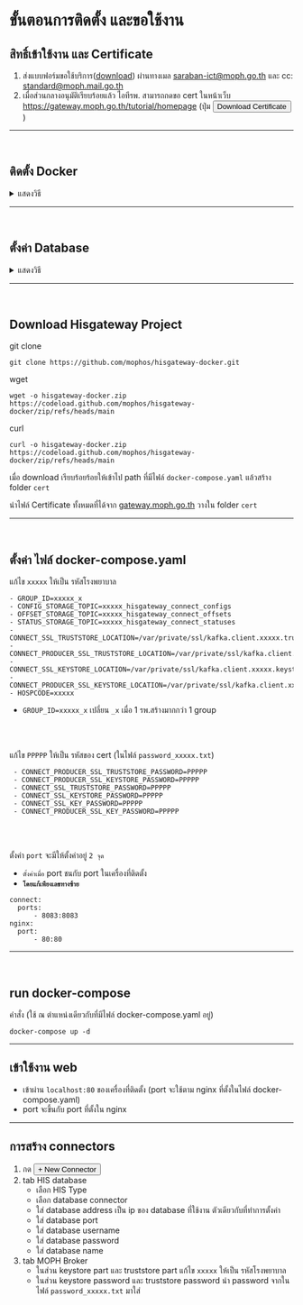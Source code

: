 # ขั้นตอนการติดตั้ง และขอใช้งาน
## สิทธิ์เข้าใช้งาน และ Certificate
1. ส่งแบบฟอร์มขอใช้บริการ([download](https://moph.cc/_aHErjLjJ)) ผ่านทางเมล saraban-ict@moph.go.th และ cc: standard@moph.mail.go.th 
2. เมื่อส่วนกลางอนุมัติเรียบร้อยแล้ว ไอทีรพ. สามารถกดขอ cert ในหน้าเว็บ https://gateway.moph.go.th/tutorial/homepage (ปุ่ม <button>Download Certificate</button>)
---
<br>

## ติดตั้ง Docker
<details><summary>แสดงวิธี</summary>
<p>

1. ติดตั้ง Docker
    - centos: [https://docs.docker.com/engine/install/centos](https://docs.docker.com/engine/install/centos)
    - debian: [https://docs.docker.com/engine/install/debian](https://docs.docker.com/engine/install/debian)
    - fedora: [https://docs.docker.com/engine/install/fedora](https://docs.docker.com/engine/install/fedora)
    - ubuntu: [https://docs.docker.com/engine/install/ubuntu](https://docs.docker.com/engine/install/ubuntu)

2. ติดตั้ง Docker-compose
    - [https://docs.docker.com/compose/install/](https://docs.docker.com/compose/install/)
</p>
</details>

---
<br>

## ตั้งค่า Database
<details><summary>แสดงวิธี</summary>
<p>

### Postgres 
<details>
  <summary>แสดงวิธี</summary>
  <p>

   1. Install plugin
   	- CentOS: 
           ```
           sudo yum install wal2json<version>
           ```
   	- Ubuntu: 
     	    ```
           sudo apt-get install postgresql-<version>-wal2json
           ```
       
       **example** Postgres V.13: `wal2json13` | `postgresql-13-wal2json`
       
       ***ref:*** [htps://github.com/eulerto/wal2json](htps://github.com/eulerto/wal2json)
   2. Configuration options in postgresql.conf:
       ``` 
       wal_level = logical;
       max_replication_slots = 10;
       shared_preload_libraries = 'wal2json'
       ```
   3. Restert service postgres
   - ***P.S.*** Show config path
       ```
       SHOW config_file
       ```
       Ubuntu: `/etc/postgresql/{{version}}/main/postgresql.conf`

       CentOS: `/var/lib/pgsql/{{version}}/data/postgresql.conf`

  </p>
</details>

---

### Mysql
<details><summary>แสดงวิธี</summary>
<p>

1. Configuration options in my.cnf/my.ini
    ```
    server_id=10001
    log_bin=gwhis
    binlog_format=row
    binlog_do_db=ชื่อฐานข้อมูล
    binlog_row_image=FULL

    ;บางเวอร์ชั่นใช้ binlog_expire_logs_seconds=
    expire_logs_days=7
   
    ;กรณีตั้งค่าที่เครื่อง slave โดยใช้ของ mysql ถ้าเป็น slave โดยใช้ tools hosxp ไม่ต้องใส่
    log_slave_updates=on
    ```
2. restart service mysql
3. ทดสอบ Binlog โดยการเข้าไป Query ในฐานข้อมูลใช้คำสั่ง `SHOW BINARY LOGS;`
- ***P.S.*** `GRANT SELECT, RELOAD, SHOW DATABASES, REPLICATION SLAVE, REPLICATION CLIENT`

</p>
</details>

---
### SQL Server
<details><summary>แสดงวิธี</summary>
<p>

1. ใช้คำสั่ง Query เพื่อเปิด CDC สำหรับฐานข้อมูล
    ```
    EXEC sys.sp_cdc_enable_db
    ```

2. ใช้คำสั่ง Query เพื่อเปิด CDC ให้กับตาราง
    
    - ทีละตาราง
        ```
        EXEC sys.sp_cdc_enable_table
            @source_schema = 'dbo',
            @source_name = 'tableName',
            @role_name = NULL,
            @filegroup_name = NULL,
            @supports_net_changes = 1;
        ```
    ---
    - สร้าง function เพื่อเปิด cdc ทีเดียว
        ```
        create procedure sp_enable_disable_cdc_all_tables(@dbname varchar(100), @enable bit)
        as  
        BEGIN TRY  
        DECLARE @source_name varchar(400);  
        declare @sql varchar(1000)  
        DECLARE the_cursor CURSOR FAST_FORWARD FOR  
        SELECT table_name  
        FROM INFORMATION_SCHEMA.TABLES where TABLE_CATALOG=@dbname and table_schema='dbo' and table_name != 'systranschemas'  
        OPEN the_cursor  
        FETCH NEXT FROM the_cursor INTO @source_name  
        WHILE @@FETCH_STATUS = 0  
        BEGIN  
        if @enable = 1  
        set @sql =' Use '+ @dbname+ ';EXEC sys.sp_cdc_enable_table  
                    @source_schema = N''dbo'',@source_name = '+@source_name+'  
                , @role_name = N'''+'dbo'+''''       
        else  
        set @sql =' Use '+ @dbname+ ';EXEC sys.sp_cdc_disable_table  
                    @source_schema = N''dbo'',@source_name = '+@source_name+',  @capture_instance =''all'''  
        exec(@sql)  
        FETCH NEXT FROM the_cursor INTO @source_name  
        END  
        CLOSE the_cursor  
        DEALLOCATE the_cursor  
        SELECT 'Successful'  
        END TRY  
        BEGIN CATCH  
        CLOSE the_cursor  
        DEALLOCATE the_cursor  
            SELECT   
                ERROR_NUMBER() AS ErrorNumber  
                ,ERROR_MESSAGE() AS ErrorMessage;  
        END CATCH  
        ```
      ```
      EXEC sp_enable_disable_cdc_all_tables "database",1
      ```
3. ใช้คำสั่ง Query เพื่อดูตารางที่เปิด CDC
    ```
    SELECT t.name, t.is_tracked_by_cdc FROM sys.tables t WHERE t.is_tracked_by_cdc = 1;
    ```
    
</p>
</details>

---
### Oracle
<details><summary>แสดงวิธี</summary>
<p>

  ```shell
  ORACLE_SID=ORACLCDB dbz_oracle sqlplus /nolog
  ```
  ```
  CONNECT sys/top_secret AS SYSDBA
  alter system set db_recovery_file_dest_size = 10G;
  alter system set db_recovery_file_dest = '/opt/oracle/oradta/recovery_area' scope=spfile;
  shutdown immediate
  startup mount
  alter database archivelog;
  alter database open;
  ```
  Should now "Database log mode: Archive Mode"
  ```
  archive log list

  exit;
  ```
  ***ref:*** https://debezium.io/documentation/reference/connectors/oracle.html#_preparing_the_database

</p>
</details>

</p>
</details>

---
<br>

## Download Hisgateway Project
  git clone
  ```
  git clone https://github.com/mophos/hisgateway-docker.git
  ```
  wget
  ```
  wget -o hisgateway-docker.zip https://codeload.github.com/mophos/hisgateway-docker/zip/refs/heads/main 
  ```
  curl
  ```
  curl -o hisgateway-docker.zip https://codeload.github.com/mophos/hisgateway-docker/zip/refs/heads/main
  ```
  เมื่อ download เรียบร้อยร้อยให้เข้าไป path ที่มีไฟล์ `docker-compose.yaml` แล้วสร้าง folder `cert` 
   
  นำไฟล์ Certificate ทั้งหมดที่ได้จาก [gateway.moph.go.th](https://gateway.moph.go.th/tutorial/homepage) วางใน folder `cert`

--- 
<br>

## ตั้งค่า ไฟล์ docker-compose.yaml 

แก้ไข `xxxxx` ให้เป็น รหัสโรงพยาบาล
```
- GROUP_ID=xxxxx_x
- CONFIG_STORAGE_TOPIC=xxxxx_hisgateway_connect_configs
- OFFSET_STORAGE_TOPIC=xxxxx_hisgateway_connect_offsets
- STATUS_STORAGE_TOPIC=xxxxx_hisgateway_connect_statuses
- CONNECT_SSL_TRUSTSTORE_LOCATION=/var/private/ssl/kafka.client.xxxxx.truststore.jks
- CONNECT_PRODUCER_SSL_TRUSTSTORE_LOCATION=/var/private/ssl/kafka.client.xxxxx.truststore.jks
- CONNECT_SSL_KEYSTORE_LOCATION=/var/private/ssl/kafka.client.xxxxx.keystore.jks
- CONNECT_PRODUCER_SSL_KEYSTORE_LOCATION=/var/private/ssl/kafka.client.xxxxx.keystore.jks
- HOSPCODE=xxxxx
```
- `GROUP_ID=xxxxx_x` เปลี่ยน `_x` เมื่อ 1 รพ.สร้างมากกว่า 1 group
<br>
<br>

แก้ไข `PPPPP` ให้เป็น รหัสของ cert (ในไฟล์ `password_xxxxx.txt`)

 ```
  - CONNECT_PRODUCER_SSL_TRUSTSTORE_PASSWORD=PPPPP
  - CONNECT_PRODUCER_SSL_KEYSTORE_PASSWORD=PPPPP
  - CONNECT_SSL_TRUSTSTORE_PASSWORD=PPPPP
  - CONNECT_SSL_KEYSTORE_PASSWORD=PPPPP
  - CONNECT_SSL_KEY_PASSWORD=PPPPP
  - CONNECT_PRODUCER_SSL_KEY_PASSWORD=PPPPP
```
<br>
<br>

ตั้งค่า `port` จะมีให้ตั้งค่าอยู่ `2 จุด`
- `ตั้งค่าเมื่อ` port ชนกับ port ในเครื่องที่ติดตั้ง
- **`โดยแก้เพียงเลขทางซ้าย`**
```
connect:
  ports:
      - 8083:8083
nginx:
  port:
      - 80:80
```
---
<br>

 ## run docker-compose  
คำสั่ง (ใช้ ณ ตำแหน่งเดียวกับที่มีไฟล์ docker-compose.yaml อยู่)
  ```
  docker-compose up -d
  ```
---
## เข้าใช้งาน web
- เข้าผ่าน `localhost:80` ของเครื่องที่ติดตั้ง (port จะใช้ตาม nginx ที่ตั้งในไฟล์ docker-compose.yaml)
- port จะขึ้นกับ port ที่ตั้งใน nginx
---
## การสร้าง connectors
1. กด <button>+ New Connector</button>
2. tab HIS database
     - เลือก HIS Type
     - เลือก database connector
     - ใส่ database address เป็น ip ของ database ที่ใช้งาน ตัวเดียวกับที่ทำการตั้งค่า
     - ใส่ database port
     - ใส่ database username
     - ใส่ database password
     - ใส่ database name
3. tab MOPH Broker
   - ในส่วน keystore part และ truststore part
       แก้ไข `xxxxx` ให้เป็น รหัสโรงพยาบาล
   - ในส่วน keystore password และ truststore password
       นำ password จากในไฟล์ `password_xxxxx.txt` มาใส่
